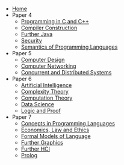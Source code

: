 * [Home](/)
* Paper 4
  * [Programming in C and C++](Paper4/Programming%20in%20C%20and%20C++.md)
  * [Compiler Construction](Paper4/Compiler%20Construction.md)
  * [Further Java](Paper4/Further%20Java.md)
  * [Security](Paper4/Security.md)
  * [Semantics of Programming Languages](Paper4/Semantics%20of%20Programming%20Languages.md)
* Paper 5
  * [Computer Design](Paper5/Computer%20Design.md)
  * [Computer Networking](Paper5/Computer%20Network.md)
  * [Concurrent and Distributed Systems](Paper5/Concurent%20and%20Distributed%20Systems.md)
* Paper 6
  * [Artificial Intelligence](Paper6/Artificial%20Intelligence.md)
  * [Complexity Theory](Paper6/Computation%20Theory.md)
  * [Computation Theory](Paper6/Computation%20Theory.md)
  * [Data Science](Paper6/Data%20Science.md)
  * [Logic and Proof](Paper6/Logic%20and%20Proof.md)
* Paper 7
  * [Concepts in Programming Languages](Paper7/Concepts%20in%20Programming%20Languages.md)
  * [Economics, Law and Ethics](Paper7/Economics,%20Law%20and%20Ethics.md)
  * [Formal Models of Language](Paper7/Formal%20Models%20of%20Language.md)
  * [Further Graphics](Paper7/Further%20Graphics.md)
  * [Further HCI](Paper7/Further%20HCI.md)
  * [Prolog](Paper7/Prolog.md)